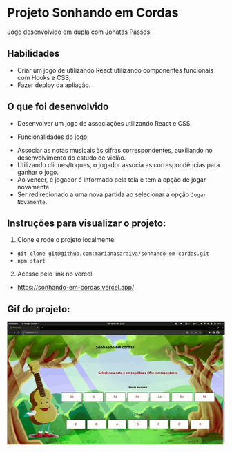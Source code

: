 # Projeto Sonhando em Cordas
Jogo desenvolvido em dupla com [Jonatas Passos](https://github.com/jonataspassos96).


## Habilidades

- Criar um jogo de utilizando React utilizando componentes funcionais com Hooks e CSS;
- Fazer deploy da apliação.


## O que foi desenvolvido

- Desenvolver um jogo de associações utilizando React e CSS.

* Funcionalidades do jogo:
- Associar as notas musicais às cifras correspondentes, auxiliando no desenvolvimento do estudo de violão.
- Utilizando cliques/toques, o jogador associa as correspondências para ganhar o jogo.
- Ao vencer, é jogador é informado pela tela e tem a opção de jogar novamente.
- Ser redirecionado a uma nova partida ao selecionar a opção `Jogar Novamente`.


## Instruções para visualizar o projeto:

1. Clone e rode o projeto localmente:
  * `git clone git@github.com:marianasaraiva/sonhando-em-cordas.git`
  * `npm start`

2. Acesse pelo link no vercel
  * https://sonhando-em-cordas.vercel.app/

## Gif do projeto:
<p align="center">
  <img  src="https://github.com/marianasaraiva/sonhando-em-cordas/blob/master/src/images/SonhandoEmCordas.gif" alt="Sonhando em Cordas Gif"/>
</p>
